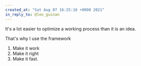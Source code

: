 ```yaml
---
created_at: "Sat Aug 07 16:25:16 +0000 2021"
in_reply_to: @leo_guinan
---
```


It's a lot easier to optimize a working process than it is an idea.

That's why I use the framework
1. Make it work
2. Make it right
3. Make it fast.